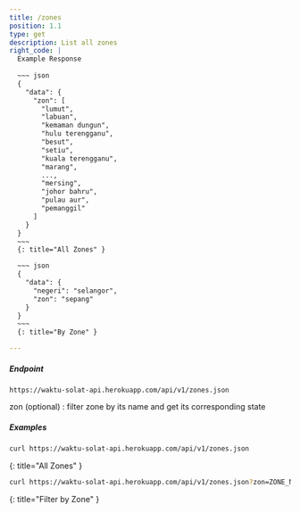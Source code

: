 ```yaml
---
title: /zones
position: 1.1
type: get
description: List all zones
right_code: |
  Example Response  
    
  ~~~ json
  {
    "data": {
      "zon": [
        "lumut",
        "labuan",
        "kemaman dungun",
        "hulu terengganu",
        "besut",
        "setiu",
        "kuala terengganu",
        "marang",
        ...,
        "mersing",
        "johor bahru",
        "pulau aur",
        "pemanggil"
      ]
    }
  }
  ~~~
  {: title="All Zones" }

  ~~~ json
  {
    "data": {
      "negeri": "selangor",
      "zon": "sepang"
    }
  }
  ~~~
  {: title="By Zone" }

---
```

##### Endpoint
`https://waktu-solat-api.herokuapp.com/api/v1/zones.json`

zon (optional)
: filter zone by its name and get its corresponding state

##### Examples
~~~ bash
curl https://waktu-solat-api.herokuapp.com/api/v1/zones.json
~~~
{: title="All Zones" }

~~~ bash
curl https://waktu-solat-api.herokuapp.com/api/v1/zones.json?zon=ZONE_NAME
~~~
{: title="Filter by Zone" }
